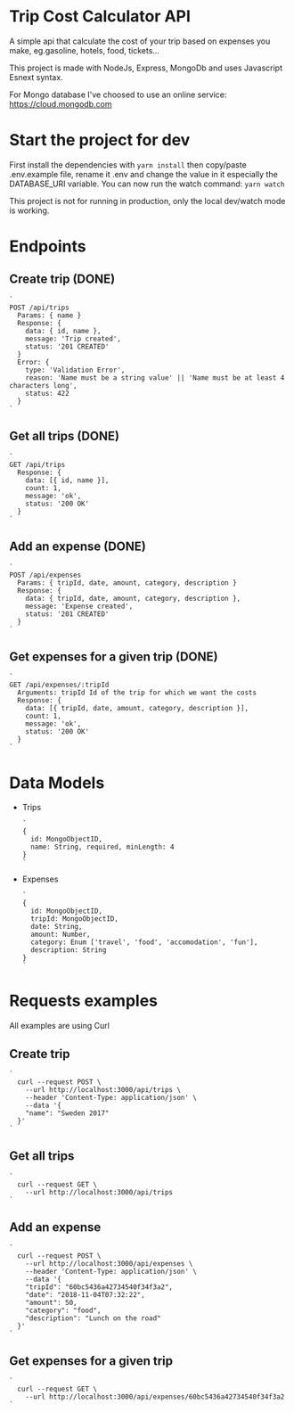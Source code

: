 # Trip Cost Calculator API

A simple api that calculate the cost of your trip based on expenses you make, eg.gasoline, hotels, food, tickets... 

This project is made with NodeJs, Express, MongoDb and uses Javascript Esnext syntax.

For Mongo database I've choosed to use an online service: https://cloud.mongodb.com

# Start the project for dev

First install the dependencies with `yarn install` then copy/paste .env.example file, rename it .env and change the value in it especially the DATABASE_URI variable.
You can now run the watch command: `yarn watch`

This project is not for running in production, only the local dev/watch mode is working.

# Endpoints

## Create trip (DONE)

    `
    POST /api/trips
      Params: { name }
      Response: {
        data: { id, name },
        message: 'Trip created',
        status: '201 CREATED'
      }
      Error: {
        type: 'Validation Error',
        reason: 'Name must be a string value' || 'Name must be at least 4 characters long',
        status: 422
      }
    `

## Get all trips (DONE)
 
    `
    GET /api/trips
      Response: {
        data: [{ id, name }],
        count: 1,
        message: 'ok',
        status: '200 OK'
      }
    `

## Add an expense (DONE)

    `
    POST /api/expenses
      Params: { tripId, date, amount, category, description }
      Response: {
        data: { tripId, date, amount, category, description },
        message: 'Expense created',
        status: '201 CREATED'
      }
    `

## Get expenses for a given trip (DONE)

    `
    GET /api/expenses/:tripId
      Arguments: tripId Id of the trip for which we want the costs
      Response: {
        data: [{ tripId, date, amount, category, description }],
        count: 1,
        message: 'ok',
        status: '200 OK'
      }
    `

# Data Models

- Trips

      `
      {
        id: MongoObjectID,
        name: String, required, minLength: 4
      }
      `

- Expenses

      `
      {
        id: MongoObjectID,
        tripId: MongoObjectID,
        date: String,
        amount: Number,
        category: Enum ['travel', 'food', 'accomodation', 'fun'],
        description: String
      }
      `

# Requests examples

All examples are using Curl

## Create trip

    `
      curl --request POST \
        --url http://localhost:3000/api/trips \
        --header 'Content-Type: application/json' \
        --data '{
        "name": "Sweden 2017"
      }'
    `

## Get all trips

    `
      curl --request GET \
        --url http://localhost:3000/api/trips
    `

## Add an expense

    `
      curl --request POST \
        --url http://localhost:3000/api/expenses \
        --header 'Content-Type: application/json' \
        --data '{
        "tripId": "60bc5436a42734540f34f3a2",
        "date": "2018-11-04T07:32:22",
        "amount": 50,
        "category": "food",
        "description": "Lunch on the road"
      }'
    `

## Get expenses for a given trip

    `
      curl --request GET \
        --url http://localhost:3000/api/expenses/60bc5436a42734540f34f3a2
    `
